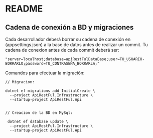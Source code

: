 # README

## Cadena de conexión a BD y migraciones
Cada desarrollador deberá borrar su cadena de conexión en (appsettings.json) a la base de datos antes de realizar un commit.
Tu cadena de conexion antes de cada commit deberá ser:
```
"server=localhost;database=apiRestFulDataBase;user=TU_USUARIO-BORRARLO;password=TU_CONTRASEÑA_BORRARLA;"
```


Comandos para efectuar la migración:
```
// Migracion:

dotnet ef migrations add InitialCreate \
  --project ApiRestFul.Infrastructure \
  --startup-project ApiRestFul.Api
  
 
// Creacion de la BD en MySql:
 
 dotnet ef database update \
  --project ApiRestFul.Infrastructure \
  --startup-project ApiRestFul.Api
```

